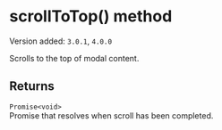 # scrollToTop() method

Version added: `3.0.1`, `4.0.0`

Scrolls to the top of modal content.

## Returns

`Promise<void>`  
Promise that resolves when scroll has been completed.
